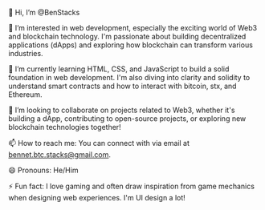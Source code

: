 👋 Hi, I’m @BenStacks

👀 I’m interested in web development, especially the exciting world of Web3 and blockchain technology. I'm passionate about building decentralized applications (dApps) and exploring how blockchain can transform various industries.

🌱 I’m currently learning HTML, CSS, and JavaScript to build a solid foundation in web development. I'm also diving into clarity and solidity to understand smart contracts and how to interact with bitcoin, stx, and Ethereum.

💞️ I’m looking to collaborate on projects related to Web3, whether it's building a dApp, contributing to open-source projects, or exploring new blockchain technologies together!

📫 How to reach me: You can connect with  via email  at bennet.btc.stacks@gmail.com.

😄 Pronouns: He/Him

⚡ Fun fact: I love gaming and often draw inspiration from game mechanics when designing web experiences. I'm UI design a lot!

<!---
BenStacks/BenStacks is a ✨ special ✨ repository because its `README.md` (this file) appears on your GitHub profile.
You can click the Preview link to take a look at your changes.
--->

